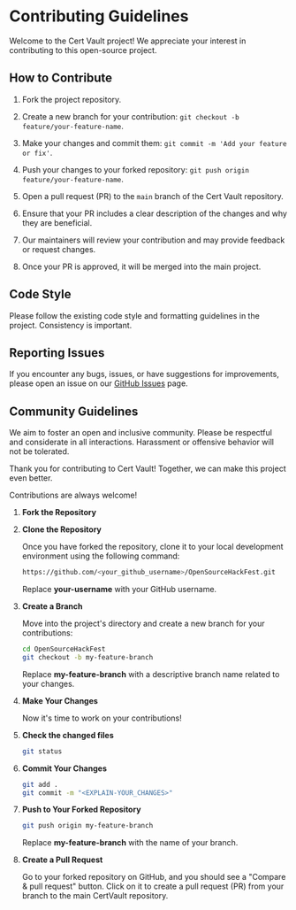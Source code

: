 # Contributing Guidelines

Welcome to the Cert Vault project! We appreciate your interest in contributing to this open-source project.

## How to Contribute

1. Fork the project repository.

2. Create a new branch for your contribution: `git checkout -b feature/your-feature-name`.

3. Make your changes and commit them: `git commit -m 'Add your feature or fix'`.

4. Push your changes to your forked repository: `git push origin feature/your-feature-name`.

5. Open a pull request (PR) to the `main` branch of the Cert Vault repository.

6. Ensure that your PR includes a clear description of the changes and why they are beneficial.

7. Our maintainers will review your contribution and may provide feedback or request changes.

8. Once your PR is approved, it will be merged into the main project.

## Code Style

Please follow the existing code style and formatting guidelines in the project. Consistency is important.

## Reporting Issues

If you encounter any bugs, issues, or have suggestions for improvements, please open an issue on our [GitHub Issues](https://github.com/your-username/your-project/issues) page.

## Community Guidelines

We aim to foster an open and inclusive community. Please be respectful and considerate in all interactions. Harassment or offensive behavior will not be tolerated.

Thank you for contributing to Cert Vault! Together, we can make this project even better.

Contributions are always welcome!

1. **Fork the Repository**
2. **Clone the Repository**

   Once you have forked the repository, clone it to your local development environment using the following command:

   ```sh
   https://github.com/<your_github_username>/OpenSourceHackFest.git
   ```

   Replace **your-username** with your GitHub username.

3. **Create a Branch**

   Move into the project's directory and create a new branch for your contributions:

   ```sh
   cd OpenSourceHackFest
   git checkout -b my-feature-branch
   ```

   Replace **my-feature-branch** with a descriptive branch name related to your changes.

4. **Make Your Changes**

   Now it's time to work on your contributions!

5. **Check the changed files**

   ```sh
   git status
   ```

6. **Commit Your Changes**

   ```sh
   git add .
   git commit -m "<EXPLAIN-YOUR_CHANGES>"
   ```

7. **Push to Your Forked Repository**

   ```sh
   git push origin my-feature-branch
   ```

   Replace **my-feature-branch** with the name of your branch.

8. **Create a Pull Request**

   Go to your forked repository on GitHub, and you should see a "Compare & pull request" button. Click on it to create a pull request (PR) from your branch to the main CertVault repository.
